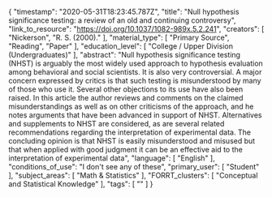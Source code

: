 {
    "timestamp": "2020-05-31T18:23:45.787Z",
    "title": "Null hypothesis significance testing: a review of an old and continuing controversy",
    "link_to_resource": "https://doi.org/10.1037/1082-989x.5.2.241",
    "creators": [
        "Nickerson",
        "R. S. (2000)."
    ],
    "material_type": [
        "Primary Source",
        "Reading",
        "Paper"
    ],
    "education_level": [
        "College / Upper Division (Undergraduates)"
    ],
    "abstract": "Null hypothesis significance testing (NHST) is arguably the most widely used approach to hypothesis evaluation among behavioral and social scientists. It is also very controversial. A major concern expressed by critics is that such testing is misunderstood by many of those who use it. Several other objections to its use have also been raised. In this article the author reviews and comments on the claimed misunderstandings as well as on other criticisms of the approach, and he notes arguments that have been advanced in support of NHST. Alternatives and supplements to NHST are considered, as are several related recommendations regarding the interpretation of experimental data. The concluding opinion is that NHST is easily misunderstood and misused but that when applied with good judgment it can be an effective aid to the interpretation of experimental data",
    "language": [
        "English"
    ],
    "conditions_of_use": "I don't see any of these",
    "primary_user": [
        "Student"
    ],
    "subject_areas": [
        "Math & Statistics"
    ],
    "FORRT_clusters": [
        "Conceptual and Statistical Knowledge"
    ],
    "tags": [
        ""
    ]
}